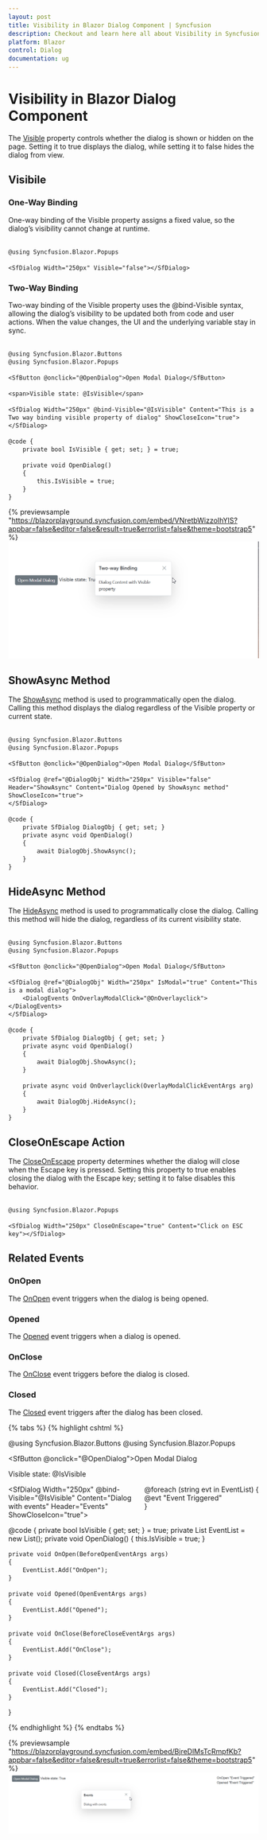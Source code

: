 ```yaml
---
layout: post
title: Visibility in Blazor Dialog Component | Syncfusion
description: Checkout and learn here all about Visibility in Syncfusion Blazor Dialog component and much more details.
platform: Blazor
control: Dialog
documentation: ug
---
```


# Visibility in Blazor Dialog Component

The [Visible](https://help.syncfusion.com/cr/blazor/Syncfusion.Blazor.Popups.SfDialog.html#Syncfusion_Blazor_Popups_SfDialog_Visible) property controls whether the dialog is shown or hidden on the page. Setting it to true displays the dialog, while setting it to false hides the dialog from view.

## Visibile

### One-Way Binding

One-way binding of the Visible property assigns a fixed value, so the dialog’s visibility cannot change at runtime.

```cshtml

@using Syncfusion.Blazor.Popups

<SfDialog Width="250px" Visible="false"></SfDialog>

```

### Two-Way Binding

Two-way binding of the Visible property uses the @bind-Visible syntax, allowing the dialog’s visibility to be updated both from code and user actions. When the value changes, the UI and the underlying variable stay in sync.

```cshtml

@using Syncfusion.Blazor.Buttons
@using Syncfusion.Blazor.Popups

<SfButton @onclick="@OpenDialog">Open Modal Dialog</SfButton>

<span>Visible state: @IsVisible</span>

<SfDialog Width="250px" @bind-Visible="@IsVisible" Content="This is a Two way binding visible property of dialog" ShowCloseIcon="true">
</SfDialog>

@code {
    private bool IsVisible { get; set; } = true;

    private void OpenDialog()
    {
        this.IsVisible = true;
    }
}

```

{% previewsample "https://blazorplayground.syncfusion.com/embed/VNretbWizzoIhYlS?appbar=false&editor=false&result=true&errorlist=false&theme=bootstrap5"  %}
![Blazor Dialog with Header](./images/blazor-dialog-two-way-visible.gif)

## ShowAsync Method

The [ShowAsync](https://help.syncfusion.com/cr/blazor/Syncfusion.Blazor.Popups.SfDialog.html#Syncfusion_Blazor_Popups_SfDialog_ShowAsync_System_Nullable_System_Boolean__) method is used to programmatically open the dialog. Calling this method displays the dialog regardless of the Visible property or current state.

```cshtml

@using Syncfusion.Blazor.Buttons
@using Syncfusion.Blazor.Popups

<SfButton @onclick="@OpenDialog">Open Modal Dialog</SfButton>

<SfDialog @ref="@DialogObj" Width="250px" Visible="false" Header="ShowAsync" Content="Dialog Opened by ShowAsync method" ShowCloseIcon="true">
</SfDialog>

@code {
    private SfDialog DialogObj { get; set; }
    private async void OpenDialog()
    {
        await DialogObj.ShowAsync();
    }
}

```

## HideAsync Method

The [HideAsync](https://help.syncfusion.com/cr/blazor/Syncfusion.Blazor.Popups.SfDialog.html#Syncfusion_Blazor_Popups_SfDialog_HideAsync) method is used to programmatically close the dialog. Calling this method will hide the dialog, regardless of its current visibility state.

```cshtml

@using Syncfusion.Blazor.Buttons
@using Syncfusion.Blazor.Popups

<SfButton @onclick="@OpenDialog">Open Modal Dialog</SfButton>

<SfDialog @ref="@DialogObj" Width="250px" IsModal="true" Content="This is a modal dialog">
    <DialogEvents OnOverlayModalClick="@OnOverlayclick"></DialogEvents>
</SfDialog>

@code {
    private SfDialog DialogObj { get; set; }
    private async void OpenDialog()
    {
        await DialogObj.ShowAsync();
    }

    private async void OnOverlayclick(OverlayModalClickEventArgs arg)
    {
        await DialogObj.HideAsync();
    }
}

```

## CloseOnEscape Action

The [CloseOnEscape](https://help.syncfusion.com/cr/blazor/Syncfusion.Blazor.Popups.SfDialog.html#Syncfusion_Blazor_Popups_SfDialog_CloseOnEscape) property determines whether the dialog will close when the Escape key is pressed. Setting this property to true enables closing the dialog with the Escape key; setting it to false disables this behavior.

```cshtml

@using Syncfusion.Blazor.Popups

<SfDialog Width="250px" CloseOnEscape="true" Content="Click on ESC key"></SfDialog>

```

## Related Events

### OnOpen

The [OnOpen](https://help.syncfusion.com/cr/blazor/Syncfusion.Blazor.Popups.DialogEvents.html#Syncfusion_Blazor_Popups_DialogEvents_OnOpen) event triggers when the dialog is being opened.

### Opened

The [Opened](https://help.syncfusion.com/cr/blazor/Syncfusion.Blazor.Popups.DialogEvents.html#Syncfusion_Blazor_Popups_DialogEvents_Opened) event triggers when a dialog is opened.

### OnClose

The [OnClose](https://help.syncfusion.com/cr/blazor/Syncfusion.Blazor.Popups.DialogEvents.html#Syncfusion_Blazor_Popups_DialogEvents_OnClose) event triggers before the dialog is closed.

### Closed

The [Closed](https://help.syncfusion.com/cr/blazor/Syncfusion.Blazor.Popups.DialogEvents.html#Syncfusion_Blazor_Popups_DialogEvents_Closed) event triggers after the dialog has been closed.

{% tabs %}
{% highlight cshtml %}

@using Syncfusion.Blazor.Buttons
@using Syncfusion.Blazor.Popups

<SfButton @onclick="@OpenDialog">Open Modal Dialog</SfButton>

<span>Visible state: @IsVisible</span>

<div style="display: grid; float: right;">
    @foreach (string evt in EventList)
    {
        <span>@evt "Event Triggered"</span>
    }
</div>

<SfDialog Width="250px" @bind-Visible="@IsVisible" Content="Dialog with events" Header="Events" ShowCloseIcon="true">
    <DialogEvents OnOpen="OnOpen" Opened="Opened" OnClose="OnClose" Closed="Closed"></DialogEvents>
</SfDialog>

@code {
    private bool IsVisible { get; set; } = true;
    private List<string> EventList = new List<string>();
    private void OpenDialog()
    {
        this.IsVisible = true;
    }

    private void OnOpen(BeforeOpenEventArgs args)
    {
        EventList.Add("OnOpen");
    }

    private void Opened(OpenEventArgs args)
    {
        EventList.Add("Opened");
    }

    private void OnClose(BeforeCloseEventArgs args)
    {
        EventList.Add("OnClose");
    }

    private void Closed(CloseEventArgs args)
    {
        EventList.Add("Closed");
    }
}

{% endhighlight %}
{% endtabs %}

{% previewsample "https://blazorplayground.syncfusion.com/embed/BjreDlMsTcRmpfKb?appbar=false&editor=false&result=true&errorlist=false&theme=bootstrap5"  %}
![Blazor Dialog with Header](./images/blazor-dialog-visible-events.gif)